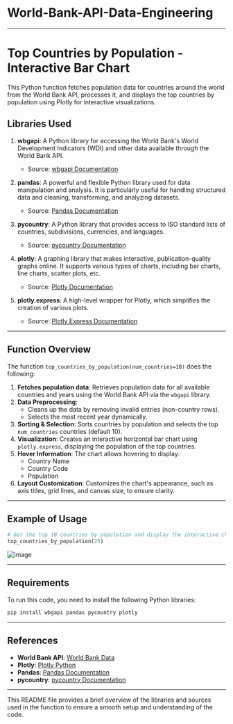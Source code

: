 # World-Bank-API-Data-Engineering

---

# Top Countries by Population - Interactive Bar Chart

This Python function fetches population data for countries around the world from the World Bank API, processes it, and displays the top countries by population using Plotly for interactive visualizations.

## Libraries Used

1. **wbgapi**: A Python library for accessing the World Bank's World Development Indicators (WDI) and other data available through the World Bank API.
   - Source: [wbgapi Documentation](https://pypi.org/project/wbgapi/)
   
2. **pandas**: A powerful and flexible Python library used for data manipulation and analysis. It is particularly useful for handling structured data and cleaning, transforming, and analyzing datasets.
   - Source: [Pandas Documentation](https://pandas.pydata.org/pandas-docs/stable/)
   
3. **pycountry**: A Python library that provides access to ISO standard lists of countries, subdivisions, currencies, and languages.
   - Source: [pycountry Documentation](https://pypi.org/project/pycountry/)
   
4. **plotly**: A graphing library that makes interactive, publication-quality graphs online. It supports various types of charts, including bar charts, line charts, scatter plots, etc.
   - Source: [Plotly Documentation](https://plotly.com/python/)
   
5. **plotly.express**: A high-level wrapper for Plotly, which simplifies the creation of various plots.
   - Source: [Plotly Express Documentation](https://plotly.com/python/plotly-express/)

---

## Function Overview

The function `top_countries_by_population(num_countries=10)` does the following:

1. **Fetches population data**: Retrieves population data for all available countries and years using the World Bank API via the `wbgapi` library.
2. **Data Preprocessing**:
   - Cleans up the data by removing invalid entries (non-country rows).
   - Selects the most recent year dynamically.
3. **Sorting & Selection**: Sorts countries by population and selects the top `num_countries` countries (default 10).
4. **Visualization**: Creates an interactive horizontal bar chart using `plotly.express`, displaying the population of the top countries.
5. **Hover Information**: The chart allows hovering to display:
   - Country Name
   - Country Code
   - Population
6. **Layout Customization**: Customizes the chart's appearance, such as axis titles, grid lines, and canvas size, to ensure clarity.

---

## Example of Usage

```python
# Get the top 10 countries by population and display the interactive chart
top_countries_by_population(25)
```
![image](https://github.com/user-attachments/assets/3e51c9f6-09d9-46c3-887a-e41319a1348a)


---

## Requirements

To run this code, you need to install the following Python libraries:

```bash
pip install wbgapi pandas pycountry plotly
```

---

## References

- **World Bank API**: [World Bank Data](https://data.worldbank.org/)
- **Plotly**: [Plotly Python](https://plotly.com/python/)
- **Pandas**: [Pandas Documentation](https://pandas.pydata.org/pandas-docs/stable/)
- **pycountry**: [pycountry Documentation](https://pypi.org/project/pycountry/)

---

This README file provides a brief overview of the libraries and sources used in the function to ensure a smooth setup and understanding of the code.
